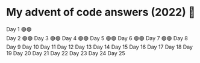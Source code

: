 # My advent of code answers (2022) 🎄

Day 1 🟢🟢  
Day 2 🟢🟢
Day 3 🟢🟢
Day 4 🟢🟢
Day 5 🟢🟢
Day 6 🟢🟢
Day 7 🟢🟢
Day 8
Day 9
Day 10
Day 11
Day 12
Day 13
Day 14
Day 15
Day 16
Day 17
Day 18
Day 19
Day 20
Day 21
Day 22
Day 23
Day 24
Day 25
